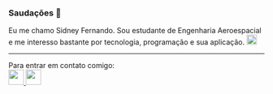 ### Saudações 👋

<!--
**nando3d3/nando3d3** is a ✨ _special_ ✨ repository because its `README.md` (this file) appears on your GitHub profile.

Here are some ideas to get you started:-->
<!--<div>-->

<p>
            Eu me chamo Sidney Fernando. Sou estudante de Engenharia Aeroespacial e me interesso bastante por tecnologia, programação e sua aplicação. 
            <img src="https://cdn-icons-png.flaticon.com/512/3902/3902021.png" width="20px">
</p>
<hr>
<p>
  
  Para entrar em contato comigo: <br>
  <span>
    <a href="mailto:sidney092k@gmail.com" target="_blank">
      <img src="https://cdn-icons-png.flaticon.com/512/2250/2250130.png" width="30px">
     </a>
   </span>
   <span>
    <a href="https://www.linkedin.com/in/sidneyFernando" target="_blank"><img src="https://cdn-icons-png.flaticon.com/512/143/143627.png" width="30px">
      </a>
    
   </span>
            
            
</p>

